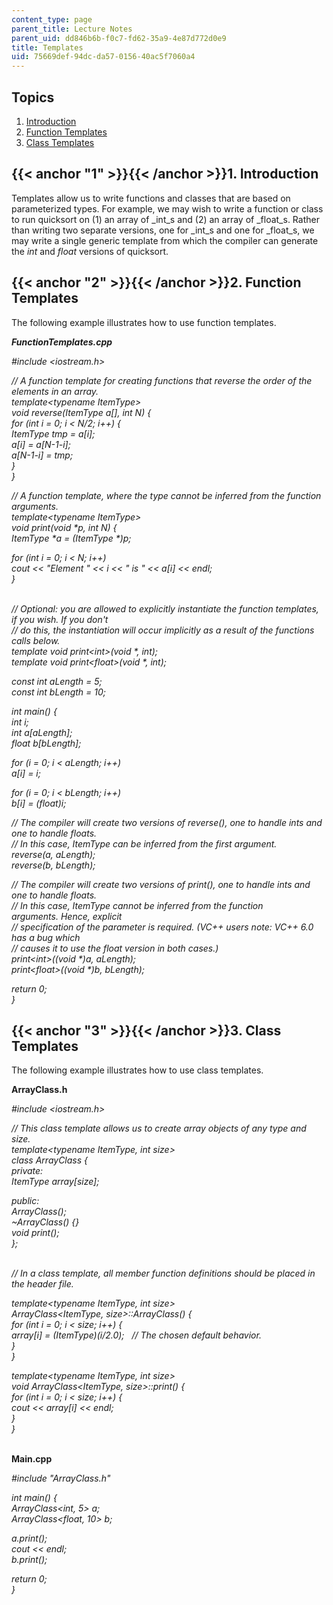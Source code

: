 ```yaml
---
content_type: page
parent_title: Lecture Notes
parent_uid: dd846b6b-f0c7-fd62-35a9-4e87d772d0e9
title: Templates
uid: 75669def-94dc-da57-0156-40ac5f7060a4
---
```


Topics
------

1.  [Introduction](#1)
2.  [Function Templates](#2)
3.  [Class Templates](#3)

{{< anchor "1" >}}{{< /anchor >}}1\. Introduction
-------------------------------------------------

Templates allow us to write functions and classes that are based on parameterized types. For example, we may wish to write a function or class to run quicksort on (1) an array of _int_s and (2) an array of _float_s. Rather than writing two separate versions, one for _int_s and one for _float_s, we may write a single generic template from which the compiler can generate the _int_ and _float_ versions of quicksort.

{{< anchor "2" >}}{{< /anchor >}}2\. Function Templates
-------------------------------------------------------

The following example illustrates how to use function templates.

_**FunctionTemplates.cpp**_

_#include \<iostream.h>_

_// A function template for creating functions that reverse the order of the elements in an array._  
_template\<typename ItemType>_  
_void reverse(ItemType a\[\], int N) {_  
 _for (int i = 0; i \< N/2; i++) {_  
 _ItemType tmp = a\[i\];_  
 _a\[i\] = a\[N-1-i\];_  
 _a\[N-1-i\] = tmp;_  
 _}_  
_}_

_// A function template, where the type cannot be inferred from the function arguments._  
_template\<typename ItemType>_  
_void print(void \*p, int N) {_  
 _ItemType \*a = (ItemType \*)p;_

 _for (int i = 0; i \< N; i++)_  
 _cout \<\< "Element " \<\< i \<\< " is " \<\< a\[i\] \<\< endl;_  
_}_  
 

_// Optional: you are allowed to explicitly instantiate the function templates, if you wish. If you don't_  
_// do this, the instantiation will occur implicitly as a result of the functions calls below._  
_template void print\<int>(void \*, int);_  
_template void print\<float>(void \*, int);_

_const int aLength = 5;_  
_const int bLength = 10;_

_int main() {_  
 _int i;_  
 _int a\[aLength\];_  
 _float b\[bLength\];_

 _for (i = 0; i \< aLength; i++)_  
 _a\[i\] = i;_

 _for (i = 0; i \< bLength; i++)_  
 _b\[i\] = (float)i;_

 _// The compiler will create two versions of reverse(), one to handle ints and one to handle floats._  
 _// In this case, ItemType can be inferred from the first argument._  
 _reverse(a, aLength);_  
 _reverse(b, bLength);_

 _// The compiler will create two versions of print(), one to handle ints and one to handle floats._  
 _// In this case, ItemType cannot be inferred from the function arguments. Hence, explicit_  
 _// specification of the parameter is required. (VC++ users note: VC++ 6.0 has a bug which_  
 _// causes it to use the float version in both cases.)_  
 _print\<int>((void \*)a, aLength);_  
 _print\<float>((void \*)b, bLength);_

 _return 0;_  
_}_

{{< anchor "3" >}}{{< /anchor >}}3\. Class Templates
----------------------------------------------------

The following example illustrates how to use class templates.

**ArrayClass.h**

_#include \<iostream.h>_

_// This class template allows us to create array objects of any type and size._  
_template\<typename ItemType, int size>_  
_class ArrayClass {_  
 _private:_  
 _ItemType array\[size\];_

 _public:_  
 _ArrayClass();_  
 _~ArrayClass() {}_  
 _void print();_  
_};_  
 

_// In a class template, all member function definitions should be placed in the header file._

_template\<typename ItemType, int size>_  
_ArrayClass\<ItemType, size>::ArrayClass() {_  
 _for (int i = 0; i \< size; i++) {_  
 _array\[i\] = (ItemType)(i/2.0);   // The chosen default behavior._  
 _}_  
_}_

_template\<typename ItemType, int size>_  
_void ArrayClass\<ItemType, size>::print() {_  
_for (int i = 0; i \< size; i++) {_  
 _cout \<\< array\[i\] \<\< endl;_  
 _}_  
_}_  
 

**Main.cpp**

_#include "ArrayClass.h"_

_int main() {_  
 _ArrayClass\<int, 5> a;_  
 _ArrayClass\<float, 10> b;_

 _a.print();_  
 _cout \<\< endl;_  
 _b.print();_

 _return 0;_  
_}_
